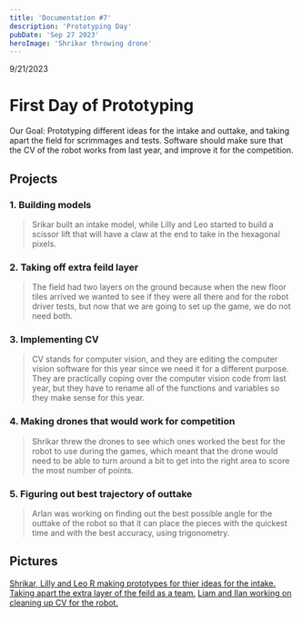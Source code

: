 ```yaml
---
title: 'Documentation #7'
description: 'Prototyping Day'
pubDate: 'Sep 27 2023'
heroImage: 'Shrikar throwing drone'
---
```

9/21/2023
# First Day of Prototyping

Our Goal: Prototyping different ideas for the intake and outtake, and taking apart the field for scrimmages and tests. Software should make sure that the CV of the robot works from last year, and improve it for the competition.

## Projects

### 1. Building models

>Srikar built an intake model, while Lilly and Leo started to build a scissor lift that will have a claw at the end to take in the hexagonal pixels.

### 2. Taking off extra feild layer

>The field had two layers on the ground because when the new floor tiles arrived we wanted to see if they were all there and for the robot driver tests, but now that we are going to set up the game, we do not need both.

### 3. Implementing CV

>CV stands for computer vision, and they are editing the computer vision software for this year since we need it for a different purpose. They are practically coping over the computer vision code from last year, but they have to rename all of the functions and variables so they make sense for this year.

### 4. Making drones that would work for competition

>Shrikar threw the drones to see which ones worked the best for the robot to use during the games, which meant that the drone would need to be able to turn around a bit to get into the right area to score the most number of points.

### 5. Figuring out best trajectory of outtake

>Arlan was working on finding out the best possible angle for the outtake of the robot so that it can place the pieces with the quickest time and with the best accuracy, using trigonometry.

## Pictures
[Shrikar, Lilly and Leo R making prototypes for thier ideas for the intake.]()
[Taking apart the extra layer of the feild as a team.]()
[Liam and Ilan working on cleaning up CV for the robot.]()
